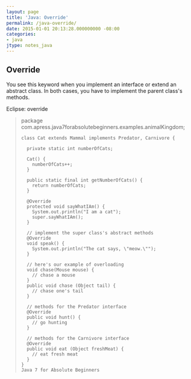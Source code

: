 ```yaml
---
layout: page
title: 'Java: Override'
permalink: /java-override/
date: 2015-01-01 20:13:28.000000000 -08:00
categories:
- java
jtype: notes_java
---
```


## Override

You see this keyword when you implement an interface or extend an abstract class. In both cases, you have to implement the parent class's methods.

Eclipse: override

> package com.apress.java7forabsolutebeginners.examples.animalKingdom;
>
>     class Cat extends Mammal implements Predator, Carnivore {
>
>       private static int numberOfCats;
>
>       Cat() {
>         numberOfCats++;
>       }
>
>       public static final int getNumberOfCats() {
>         return numberOfCats;
>       }
>
>       @Override
>       protected void sayWhatIAm() {
>         System.out.println("I am a cat");
>         super.sayWhatIAm();
>       }
>
>       // implement the super class's abstract methods
>       @Override
>       void speak() {
>         System.out.println("The cat says, \"meow.\"");
>       }
>
>       // here's our example of overloading
>       void chase(Mouse mouse) {
>         // chase a mouse
>       }
>       public void chase (Object tail) {
>         // chase one's tail
>       }
>
>       // methods for the Predator interface
>       @Override
>       public void hunt() {
>         // go hunting
>       }
>
>       // methods for the Carnivore interface
>       @Override
>       public void eat (Object freshMeat) {
>         // eat fresh meat
>       }
>     }
>     Java 7 for Absolute Beginners